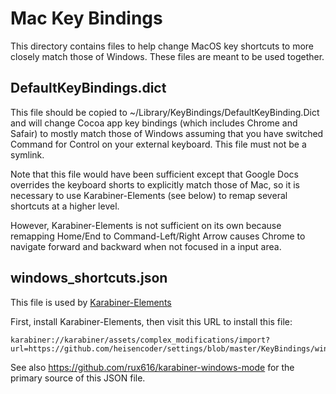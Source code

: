 # Mac Key Bindings

This directory contains files to help change MacOS key shortcuts to more
closely match those of Windows.  These files are meant to be used together.

## DefaultKeyBindings.dict

This file should be copied to ~/Library/KeyBindings/DefaultKeyBinding.Dict
and will change Cocoa app key bindings (which includes Chrome and Safair) to
mostly match those of Windows assuming that you have switched Command for
Control on your external keyboard.  This file must not be a symlink.

Note that this file would have been sufficient except that Google Docs
overrides the keyboard shorts to explicitly match those of Mac, so it is
necessary to use Karabiner-Elements (see below) to remap several shortcuts
at a higher level.

However, Karabiner-Elements is not sufficient on its own because remapping
Home/End to Command-Left/Right Arrow causes Chrome to navigate forward and
backward when not focused in a input area.

## windows_shortcuts.json

This file is used by <a href="https://karabiner-elements.pqrs.org/">Karabiner-Elements</a>

First, install Karabiner-Elements, then visit this URL to install this file:

    karabiner://karabiner/assets/complex_modifications/import?url=https://github.com/heisencoder/settings/blob/master/KeyBindings/windows_shortcuts.json

See also https://github.com/rux616/karabiner-windows-mode for the primary source of this JSON file.
